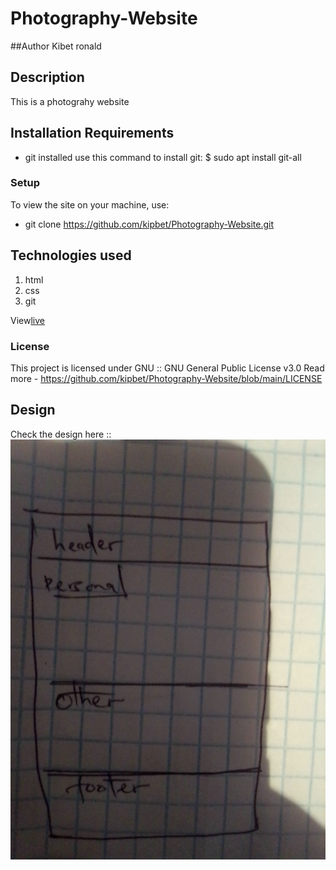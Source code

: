 # Photography-Website
##Author
Kibet ronald
## Description
This is a photograhy website
## Installation Requirements
* git installed
use this command to install git:
 $ sudo apt install git-all
### Setup
To view the site on your machine, use:
* git clone https://github.com/kipbet/Photography-Website.git

## Technologies used
1. html
2. css
3. git

View[live](https://kipbet.github.io/Photography-Website/)

### License
This project is licensed under GNU :: GNU General Public License v3.0
Read more - https://github.com/kipbet/Photography-Website/blob/main/LICENSE

## Design
Check the design here ::
![](./images/design.jpg)
